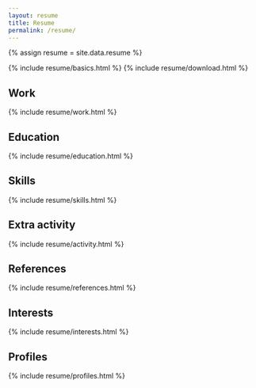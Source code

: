 ```yaml
---
layout: resume
title: Resume
permalink: /resume/
---
```


{% assign resume = site.data.resume %}

{% include resume/basics.html %}
{% include resume/download.html %}

## Work
{% include resume/work.html %}

## Education
{% include resume/education.html %}

## Skills
{% include resume/skills.html %}

## Extra activity
{% include resume/activity.html %}

## References
{% include resume/references.html %}

## Interests
{% include resume/interests.html %}

## Profiles
{% include resume/profiles.html %}
